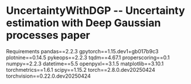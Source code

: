 # UncertaintyWithDGP -- Uncertainty estimation with Deep Gaussian processes paper


Requirements
pandas==2.2.3
gpytorch==1.15.dev1+gb017b9c3
plotnine==0.14.5
pykeops==2.2.3
tqdm==4.67.1
properscoring==0.1
numpy==2.2.3
datetime==5.5
openpyxl==3.1.5
matplotlib==3.10.1
torchmetrics==1.6.1
scipy==1.15.2
torch==2.8.0.dev20250424
torchvision==0.22.0.dev20250424
